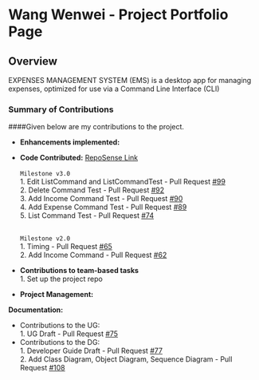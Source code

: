 # Wang Wenwei - Project Portfolio Page

## Overview

EXPENSES MANAGEMENT SYSTEM (EMS) is a desktop app for managing expenses, optimized for use via a Command Line
Interface (CLI)

### Summary of Contributions
####Given below are my contributions to the project.

* **Enhancements implemented:**

* **Code Contributed:** [RepoSense Link](https://nus-tic4001-ay2122s1.github.io/tp-dashboard/?search=&sort=groupTitle&sortWithin=title&timeframe=commit&mergegroup=&groupSelect=groupByRepos&breakdown=true&checkedFileTypes=docs~functional-code~test-code~other&since=2021-09-17&tabOpen=true&tabType=authorship&zFR=false&tabAuthor=e0373972&tabRepo=AY2122S1-TIC4001-F18-2%2Ftp%5Bmaster%5D&authorshipIsMergeGroup=false&authorshipFileTypes=docs~functional-code~test-code&authorshipIsBinaryFileTypeChecked=false)
  <br>
  <br> ```Milestone v3.0```
  <br> 1. Edit ListCommand and ListCommandTest - Pull Request [#99](https://github.com/AY2122S1-TIC4001-F18-2/tp/pull/99)
  <br> 2. Delete Command Test - Pull Request [#92](https://github.com/AY2122S1-TIC4001-F18-2/tp/pull/92)
  <br> 3. Add Income Command Test - Pull Request [#90](https://github.com/AY2122S1-TIC4001-F18-2/tp/pull/90)
  <br> 4. Add Expense Command Test - Pull Request [#89](https://github.com/AY2122S1-TIC4001-F18-2/tp/pull/89)
  <br> 5. List Command Test - Pull Request [#74](https://github.com/AY2122S1-TIC4001-F18-2/tp/pull/74)

  <br> ```Milestone v2.0```
  <br> 1. Timing - Pull Request [#65](https://github.com/AY2122S1-TIC4001-F18-2/tp/pull/65)
  <br> 2. Add Income Command - Pull Request [#62](https://github.com/AY2122S1-TIC4001-F18-2/tp/pull/62)


* **Contributions to team-based tasks**
  <br> 1. Set up the project repo

* **Project Management:**

**Documentation:**
* Contributions to the UG:
  <br> 1. UG Draft - Pull Request [#75](https://github.com/AY2122S1-TIC4001-F18-2/tp/pull/75)
* Contributions to the DG:
  <br> 1. Developer Guide Draft - Pull Request [#77](https://github.com/AY2122S1-TIC4001-F18-2/tp/pull/77)
  <br> 2. Add Class Diagram, Object Diagram, Sequence Diagram - Pull Request [#108](https://github.com/AY2122S1-TIC4001-F18-2/tp/pull/108)
